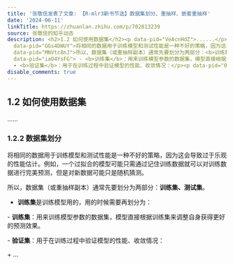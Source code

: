 ```yaml
---
title: '张敬信发表了文章: 【R-mlr3新书节选】数据集划分、重抽样、嵌套重抽样'
date: '2024-06-11'
linkTitle: https://zhuanlan.zhihu.com/p/702813239
source: 张敬信的知乎动态
description: <h2>1.2 如何使用数据集</h2><p data-pid="VeAcnHdZ">......</p><h3>1.2.2 数据集划分</h3><p
  data-pid="GGs4DWUY">将相同的数据用于训练模型和测试性能是一种不好的策略，因为这会导致过于乐观的性能估计。例如，一个过拟合的模型可能只需通过记住训练数据就可以对训练数据进行完美预测，但是对新数据可能只是随机猜测。</p><p
  data-pid="MNVtc8nJ">所以，数据集（或重抽样副本）通常先要划分为两部分：<b>训练集、测试集</b>。</p><ul><li data-pid="nFANKJxP"><b>训练集</b>是训练模型用的，用的时候需要再划分为：</li></ul><p
  data-pid="iaO4YsFG"> - <b>训练集</b>：用来训练模型参数的数据集，模型直接根据训练集来调整自身获得更好的预测效果。</p><p data-pid="vpHSTfHr">
  - <b>验证集</b>：用于在训练过程中验证模型的性能、收敛情况：</p><p data-pid="00smSikF"> + ...
disable_comments: true
---
```

<h2>1.2 如何使用数据集</h2><p data-pid="VeAcnHdZ">......</p><h3>1.2.2 数据集划分</h3><p data-pid="GGs4DWUY">将相同的数据用于训练模型和测试性能是一种不好的策略，因为这会导致过于乐观的性能估计。例如，一个过拟合的模型可能只需通过记住训练数据就可以对训练数据进行完美预测，但是对新数据可能只是随机猜测。</p><p data-pid="MNVtc8nJ">所以，数据集（或重抽样副本）通常先要划分为两部分：<b>训练集、测试集</b>。</p><ul><li data-pid="nFANKJxP"><b>训练集</b>是训练模型用的，用的时候需要再划分为：</li></ul><p data-pid="iaO4YsFG"> - <b>训练集</b>：用来训练模型参数的数据集，模型直接根据训练集来调整自身获得更好的预测效果。</p><p data-pid="vpHSTfHr"> - <b>验证集</b>：用于在训练过程中验证模型的性能、收敛情况：</p><p data-pid="00smSikF"> + ...
